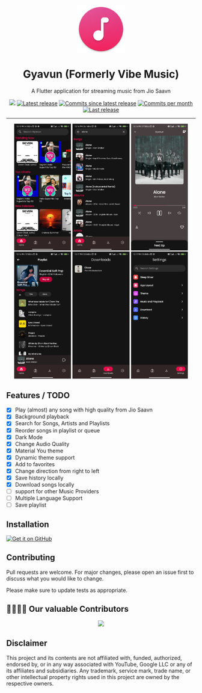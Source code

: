 <div align="center">
    <img src="./android/app/src/main/res/mipmap-xxxhdpi/ic_launcher.png" width="128" height="128" style="display: block; margin: 0 auto"/>
    <h1>Gyavun (Formerly Vibe Music)</h1>
    <p>A Flutter application for streaming music from Jio Saavn</p>
    <img src="https://visitor-badge.glitch.me/badge?page_id=sheikhhaziq.visitor-badge-gyavun&left_color=red&right_color=green" />
    <a href="https://github.com/sheikhhaziq/gyavyn/releases/latest"><img src="https://img.shields.io/github/v/release/sheikhhaziq/gyavun?style=flat" alt="Latest release" /></a>
    <a href="https://github.com/sheikhhaziq/gyavun/commits"><img src="https://img.shields.io/github/commits-since/sheikhhaziq/gyavun/latest?style=flat" alt="Commits since latest release" /></a>
    <a href="https://github.com/sheikhhaziq/gyavun/commits"><img src="https://img.shields.io/github/commit-activity/m/sheikhhaziq/gyavun?color=g" alt="Commits per month" /></a>
    <a href="https://github.com/sheikhhaziq/gyavun/releases/latest"><img src="https://img.shields.io/github/release-date/sheikhhaziq/gyavun" alt="Last release" /></a>
    

</div>

---

<p align="center">
  <img src="./fastlane/metadata/android/en-US/images/phoneScreenshots/01.jpg" width="30%" />
  <img src="./fastlane/metadata/android/en-US/images/phoneScreenshots/02.jpg" width="30%" />
  <img src="./fastlane/metadata/android/en-US/images/phoneScreenshots/03.jpg" width="30%" />

    
  <img src="./fastlane/metadata/android/en-US/images/phoneScreenshots/04.jpg" width="30%" />
  <img src="./fastlane/metadata/android/en-US/images/phoneScreenshots/05.jpg" width="30%" />
  <img src="./fastlane/metadata/android/en-US/images/phoneScreenshots/06.jpg" width="30%" />
</p>

## Features / TODO
- [x] Play (almost) any song with high quality from Jio Saavn
- [x] Background playback
- [x] Search for Songs, Artists and Playlists
- [x] Reorder songs in playlist or queue
- [x] Dark Mode
- [x] Change Audio Quality
- [x] Material You theme
- [x] Dynamic theme support
- [x] Add to favorites
- [x] Change direction from right to left
- [x] Save history locally
- [x] Download songs locally
- [ ] support for other Music Providers
- [ ] Multiple Language Support
- [ ] Save playlist

## Installation

[<img src="https://github.com/machiav3lli/oandbackupx/blob/034b226cea5c1b30eb4f6a6f313e4dadcbb0ece4/badge_github.png"
    alt="Get it on GitHub"
    height="80">](https://github.com/sheikhhaziq/gyavun/releases/latest)


## Contributing

Pull requests are welcome. For major changes, please open an issue first
to discuss what you would like to change.

Please make sure to update tests as appropriate.


## 👩‍💻👨‍💻 Our valuable Contributors

<p align="center"><a href="https://github.com/sheikhhaziq/gyavun/graphs/contributors">
  <img src="https://contributors-img.web.app/image?repo=sheikhhaziq/gyavun" />
</a></p>

## Disclaimer
This project and its contents are not affiliated with, funded, authorized, endorsed by, or in any way associated with YouTube, Google LLC or any of its affiliates and subsidiaries.
Any trademark, service mark, trade name, or other intellectual property rights used in this project are owned by the respective owners.
